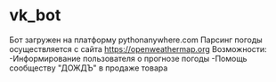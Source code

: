 # vk_bot
Бот загружен на платформу pythonanywhere.com
Парсинг погоды осуществляется с сайта https://openweathermap.org
Возможности:
-Информирование пользователя о прогнозе погоды
-Помощь сообществу "ДОЖДЪ" в продаже товара
